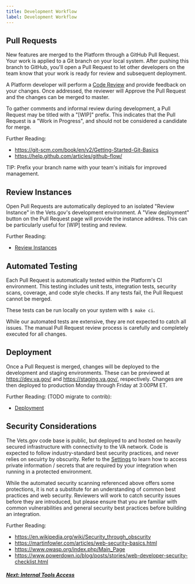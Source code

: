 ```yaml
---
title: Development Workflow
label: Development Workflow
---
```

## Pull Requests

New features are merged to the Platform through a GitHub Pull Request. Your work
is applied to a Git branch on your local system. After pushing this
branch to GitHub, you'll open a Pull Request to let other developers on the
team know that your work is ready for review and subsequent deployment.

A Platform developer will perform a [Code
Review](https://github.com/department-of-veterans-affairs/vets.gov-team/blob/master/Work%20Practices/Engineering/Code%20Review%20Norms.md)
and provide feedback on your changes. Once addressed, the reviewer will Approve
the Pull Request and the changes can be merged to master.

To gather comments and informal review during development, a Pull Request may
be titled with a "[WIP]" prefix. This indicates that the Pull Request is
a "Work in Progress", and should not be considered a candidate for merge.

Further Reading:

* https://git-scm.com/book/en/v2/Getting-Started-Git-Basics
* https://help.github.com/articles/github-flow/

TIP: Prefix your branch name with your team's initials for improved management.

## Review Instances

Open Pull Requests are automatically deployed to an isolated "Review Instance"
in the Vets.gov's development environment. A "View deployment" button on
the Pull Request page will provide the instance address. This can be
particularly useful for [WIP] testing and review.

Further Reading:
* [Review Instances](./review-instances)

## Automated Testing

Each Pull Request is automatically tested within the Platform's CI environment.
This testing includes unit tests, integration tests, security scans, coverage,
and code style checks. If any tests fail, the Pull Request cannot be merged.

These tests can be run locally on your system with `$ make ci`.

While our automated tests are extensive, they are not expected to catch all
issues. The manual Pull Request review process is carefully and completely
executed for all changes.

## Deployment

Once a Pull Request is merged, changes will be deployed to the development and
staging environments. These can be previewed at https://dev.va.gov/ and
https://staging.va.gov/, respectively. Changes are then deployed to
production Monday through Friday at 3:00PM ET.

Further Reading: (TODO migrate to contrib):

* [Deployment](./deployment)

## Security Considerations

The Vets.gov code base is public, but deployed to and hosted on heavily secured
infrastructure with connectivity to the VA network. Code is expected to
follow industry-standard best security practices, and never relies on secuirty
by obscurity. Refer to the [Settings](./vets-api/settings) to learn how to access
private information / secrets that are required by your integration when
running in a protected environment.

While the automated security scanning referenced above offers some protections,
it is not a substitute for an understanding of common best practices and web
security. Reviewers will work to catch security issues before they are
introduced, but please ensure that you are familiar with common
vulnerabilities and general security best practices before building an
integration.

Further Reading:

* https://en.wikipedia.org/wiki/Security_through_obscurity
* https://martinfowler.com/articles/web-security-basics.html
* https://www.owasp.org/index.php/Main_Page
* https://www.powerdown.io/blog/posts/stories/web-developer-security-checklist.html

<!-- Next Button -->
<a href='./internal-tools-access'><div class="next-button"><h5 class="next-text">Next: Internal Tools Access</h5></div></a>
